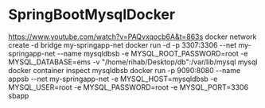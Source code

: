 # SpringBootMysqlDocker
https://www.youtube.com/watch?v=PAQvxqocb6A&t=863s
docker network create -d bridge my-springapp-net
docker run -d -p 3307:3306 --net my-springapp-net --name mysqldbsb -e MYSQL_ROOT_PASSWORD=root -e MYSQL_DATABASE=ems -v "/home/rihab/Desktop/db":/var/lib/mysql  mysql
docker container inspect mysqldbsb
docker run -p 9090:8080 --name appsb --net my-springapp-net -e MYSQL_HOST=mysqldbsb -e MYSQL_USER=root -e MYSQL_PASSWORD=root -e MYSQL_PORT=3306 sbapp
